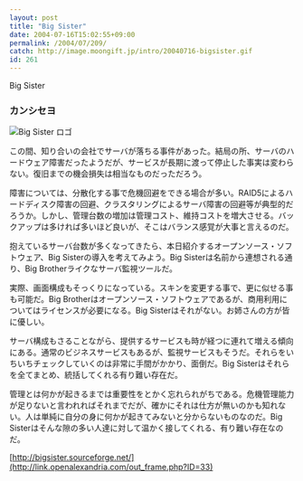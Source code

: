 ```yaml
---
layout: post
title: "Big Sister"
date: 2004-07-16T15:02:55+09:00
permalink: /2004/07/209/
catch: http://image.moongift.jp/intro/20040716-bigsister.gif
id: 261
---
```

Big Sister  
<!--more-->

### カンシセヨ
  

![Big Sister ロゴ](http://image.moongift.jp/intro/20040716-bigsister.gif "Big Sister ロゴ")

  

この間、知り合いの会社でサーバが落ちる事件があった。結局の所、サーバのハードウェア障害だったようだが、サービスが長期に渡って停止した事実は変わらない。復旧までの機会損失は相当なものだっただろう。

  

障害については、分散化する事で危機回避をできる場合が多い。RAID5によるハードディスク障害の回避、クラスタリングによるサーバ障害の回避等が典型的だろうか。しかし、管理台数の増加は管理コスト、維持コストを増大させる。バックアップは多ければ多いほど良いが、そこはバランス感覚が大事と言えるのだ。

  

抱えているサーバ台数が多くなってきたら、本日紹介するオープンソース・ソフトウェア、Big Sisterの導入を考えてみよう。Big Sisterは名前から連想される通り、Big Brotherライクなサーバ監視ツールだ。

  

実際、画面構成もそっくりになっている。スキンを変更する事で、更に似せる事も可能だ。Big Brotherはオープンソース・ソフトウェアであるが、商用利用についてはライセンスが必要になる。Big Sisterはそれがない。お姉さんの方が皆に優しい。

  

サーバ構成もさることながら、提供するサービスも時が経つに連れて増える傾向にある。通常のビジネスサービスもあるが、監視サービスもそうだ。それらをいちいちチェックしていくのは非常に手間がかかり、面倒だ。Big Sisterはそれらを全てまとめ、統括してくれる有り難い存在だ。

  

管理とは何かが起きるまでは重要性をとかく忘れられがちである。危機管理能力が足りないと言われればそれまでだが、確かにそれは仕方が無いのかも知れない。人は単純に自分の身に何かが起きてみないと分からないものなのだ。Big Sisterはそんな隙の多い人達に対して温かく接してくれる、有り難い存在なのだ。

  

[http://bigsister.sourceforge.net/](http://link.openalexandria.com/out_frame.php?ID=33)

